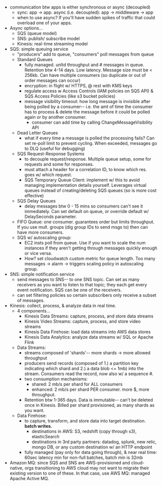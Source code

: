- communication btw apps is either synchronous or async (decoupled)
	- sync: app -> app. async (i.e. decoupled): app -> middleware -> app
	- when to use async? If you'll have sudden spikes of traffic that could overload one of your apps. 
- Async options...
	- SQS (queue model)
	- SNS: publish/ subscribe model
	- Kinesis: real-time streaming model
- SQS:	simple queuing service
	- "producers" add to queue, "consumers" poll messages from queue
	- Standard Queues
		- fully managed. unltd throughput and # messages in queue. Retention btw 4-14 days. Low latency. Message size must be < 256kb. Can have multiple consumers (so duplicate or out of order messages can occur)
		- encryption: in flight w/ HTTPS, @ rest with KMS keys
		- regulate access w Access Controls (IAM policies on SQS API) & SQS Access Policies (like s3 bucket policies)
		- message visibility timeout: how long message is invisible after being polled by a consumer-- i.e. the amt of time the consumer has to process & delete the message before it could be polled again or by another consumer. 
			- consumer can add time by calling ChangeMessageVisibility API
	- Dead Letter Queues
		- what if every time a message is polled the processing fails? Can set re-poll limit to prevent cycling. When exceeded, messages go to DLQ (useful for debugging)
	- SQS Request-Response Systems
		- to decouple request/response. Multiple queue setup, some for requests and some for responses.
		- must attach a header for a correlation ID, to know which res. goes w/ which request. 
		- SQS Temporary Queue Client: implement w/ this to avoid managing implementation details yourself. Leverages virtual queues instead of creating/deleting SQS queues (so is more cost effective)
	- SQS Delay Queues
		- delay messages btw 0 - 15 mins so consumers can't see it immediately. Can set default on queue, or override default w/ DelaySeconds parameter.
	- FIFO Queue: one consumer. guarantees order but limits throughput. If you use mult. groups (dig group IDs to send msgs to) then can have more consumers.
	- SQS w/ autoscaling group:
		- EC2 insts poll from queue. Use if you want to scale the num instances if they aren't getting through messages quickly enough or vice versa. 
		- How? set cloudwatch custom metric for queue length. Too many messages -> alarm -> triggers scaling policy in autoscaling group.
- SNS: simple notification service
	- send messages to SNS-- to one SNS topic. Can set as many receivers as you want to listen to that topic; they each get every event notification. SQS can be one of the receivers.
	- can set filtering policies so certain subscribers only receive a subset of messages.
- Kinesis: collect, process, & analyze data in real time.
	- 4 components...
		- Kinesis Data Streams: capture, process, and store data streams
		- Kinesis Video Streams: capture, process, and store video streams
		- Kinesis Data Firehose: load data streams into AWS data stores
		- Kinesis Data Analytics: analyze data streams w/ SQL or Apache Flink
	- Data Streams:
		- streams composed of 'shards'-- more shards -> more allowed throughput
		- producers send records (composed of 1.) a partition key indicating which shard and 2.) a data blob <= 1mb) into the stream. Consumers read the record, now also w/ a sequence #. 
		- two consumption mechanisms:
			- shared: 2 mb/s per shard for ALL consumers
			- enhanced: 2 mb/s per shard PER consumer. more $, more throughput.
		- Retention btw 1-365 days. Data is immutable-- can't be deleted once in Kinesis. Billed per shard provisioned, as many shards as you want.
	- Data Firehose:
		- to capture, transform, and store data into target destination. **batch writes.**
			- destinations in AWS: S3, redshift (copy through s3), elasticSearch
			- destinations in 3rd party partners: datadog, splunk, new relic, mongo DB, or any custom destination w/ an HTTP endpoint
		- fully managed (pay only for data going through), & near real time: 60sec latency min for non-full batches, batch min is 32mb
- Amazon MQ: since SQS and SNS are AWS-provisioned and cloud-native, orgs transitioning to AWS cloud may not want to migrate their existing version to one of these. In that case, use AWS MQ: managed Apache Active MQ.